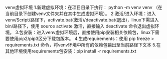 venv虚拟环境
1.新建虚拟环境：在项目目录下执行： python -m venv venv	（在当前目录下创建venv文件夹并在其中生成虚拟环境）。
2.激活/进入环境：进入venv/Script/路径下，activate.bat(激活)/deactivate.bat(退出)，linux下需进入bin/路径下，使用 source activate 激活，直接输入 deactivate 命令退出虚拟环境。
3.包安装：进入venv虚拟环境后，直接使用pip安装相关依赖包，linux下需要使用pip2/pip3区分下载包版本。
4.生成requirements：使用 pip freeze > requirements.txt 命令，将venv环境中所有的依赖包输出至当前路径下文本
5.在其他环境使用requirements包安装：pip install -r  requirements.txt